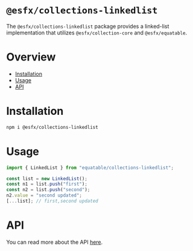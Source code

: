 # `@esfx/collections-linkedlist`

The `@esfx/collections-linkedlist` package provides a linked-list implementation that utilizes `@esfx/collection-core` and `@esfx/equatable`.

# Overview

* [Installation](#installation)
* [Usage](#usage)
* [API](#api)

# Installation

```sh
npm i @esfx/collections-linkedlist
```

# Usage

```ts
import { LinkedList } from "equatable/collections-linkedlist";

const list = new LinkedList();
const n1 = list.push("first");
const n2 = list.push("second");
n2.value = "second updated";
[...list]; // first,second updated
```

# API

You can read more about the API [here](https://esfx.github.io/esfx/modules/collections_linkedlist.html).
